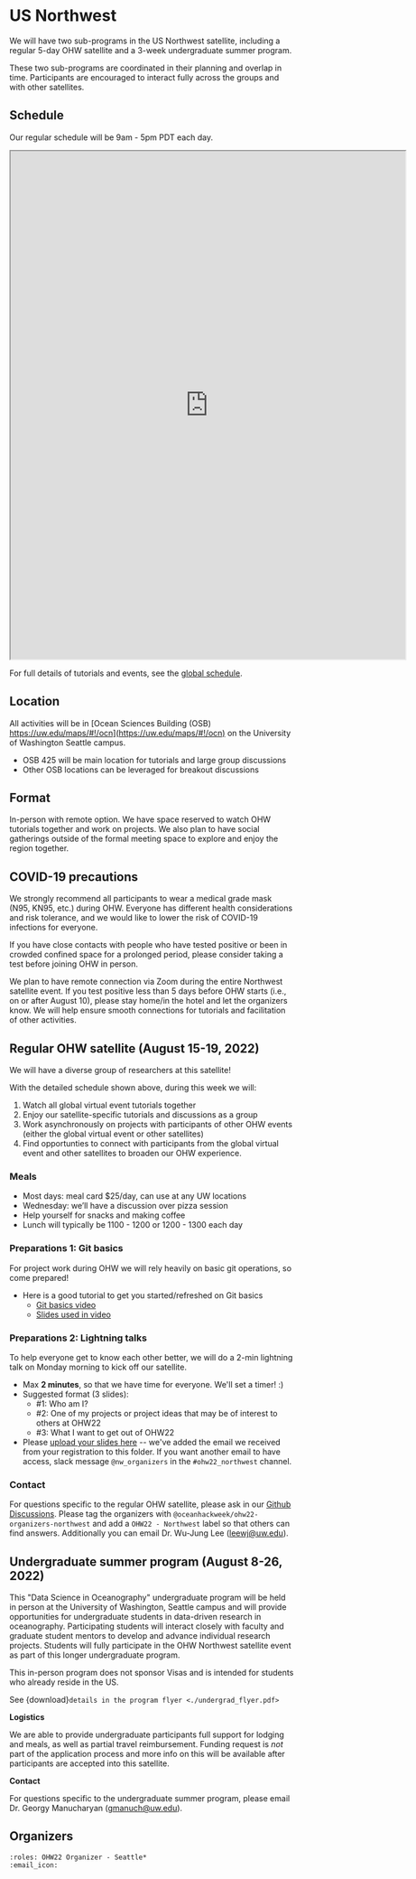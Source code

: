 # US Northwest

We will have two sub-programs in the US Northwest satellite, including a regular 5-day OHW satellite and a 3-week undergraduate summer program. 

These two sub-programs are coordinated in their planning and overlap in time. Participants are encouraged to interact fully across the groups and with other satellites.

## Schedule

Our regular schedule will be 9am - 5pm PDT each day. 

<iframe width=700 height=900 src="https://docs.google.com/spreadsheets/d/e/2PACX-1vQSK-BFmCaqDp04f6Kfc1tWNIHFDaxHclqe-2Rb4vNlt0we2bqXednUJ_Zk2sRoeqd5nxqsEvJHjYfm/pubhtml?gid=2096421604&amp;single=true&amp;widget=true&amp;headers=false"></iframe>

For full details of tutorials and events, see the [global schedule](../schedule.md).

## Location
All activities will be in [Ocean Sciences Building (OSB) https://uw.edu/maps/#!/ocn](https://uw.edu/maps/#!/ocn) on the University of Washington Seattle campus.
- OSB 425 will be main location for tutorials and large group discussions
- Other OSB locations can be leveraged for breakout discussions

## Format

In-person with remote option. We have space reserved to watch OHW tutorials together and work on projects. We also plan to have social gatherings outside of the formal meeting space to explore and enjoy the region together.

## COVID-19 precautions

We strongly recommend all participants to wear a medical grade mask (N95, KN95, etc.) during OHW. Everyone has different health considerations and risk tolerance, and we would like to lower the risk of COVID-19 infections for everyone. 

If you have close contacts with people who have tested positive or been in crowded confined space for a prolonged period, please consider taking a test before joining OHW in person.

We plan to have remote connection via Zoom during the entire Northwest satellite event. If you test positive less than 5 days before OHW starts (i.e., on or after August 10), please stay home/in the hotel and let the organizers know. We will help ensure smooth connections for tutorials and facilitation of other activities. 




## Regular OHW satellite (August 15-19, 2022)

<!-- 
We welcome participants from all career stages and encourage applications from graduate students, postdocs and early career researchers. Advanced undergrad students with background in oceanography and data science are also welcome. 
 -->

We will have a diverse group of researchers at this satellite!

With the detailed schedule shown above, during this week we will:

1. Watch all global virtual event tutorials together
2. Enjoy our satellite-specific tutorials and discussions as a group
3. Work asynchronously on projects with participants of other OHW events (either the global virtual event or other satellites)
4. Find opportunties to connect with participants from the global virtual event and other satellites to broaden our OHW experience.


### Meals
  - Most days: meal card $25/day, can use at any UW locations
  - Wednesday: we’ll have a discussion over pizza session
  - Help yourself for snacks and making coffee
  - Lunch will typically be 1100 - 1200 or 1200 - 1300 each day

<!-- 
We are able to provide lodging for a small number of participants who need to travel within the US Northwest region to the event. Funding request is _not_ part of the application process and more info on this will be available after participants are accepted into this satellite.
 -->


### Preparations 1: Git basics
For project work during OHW we will rely heavily on basic git operations, so come prepared!

- Here is a good tutorial to get you started/refreshed on Git basics
  - [Git basics video](https://www.youtube.com/watch?v=Bc5BO9gPC9w)
  - [Slides used in video](https://docs.google.com/presentation/d/17h4m6gTG8mRfWaQR3nOn6LPR3hQdCgWzH2hPzpCtyFU/edit#slide=id.p1)


### Preparations 2: Lightning talks
To help everyone get to know each other better, we will do a 2-min lightning talk on Monday morning to kick off our satellite.
- Max **2 minutes**, so that we have time for everyone. We'll set a timer! :)
- Suggested format (3 slides):
  - #1: Who am I?
  - #2: One of my projects or project ideas that may be of interest to others at OHW22
  - #3: What I want to get out of OHW22
- Please [upload your slides here](https://drive.google.com/drive/folders/1x_Z0qw7xE6BEDtlvCyDHTb-WbCFMzd9X?usp=sharing) -- we've added the email we received from your registration to this folder. If you want another email to have access, slack message `@nw_organizers` in the `#ohw22_northwest` channel.

 
### Contact

For questions specific to the regular OHW satellite, please ask in our [Github Discussions](https://github.com/orgs/oceanhackweek/discussions/categories/q-a?discussions_q=category%3AQ%26A+label%3A%22OHW22+-+Northwest%22). Please tag the organizers with `@oceanhackweek/ohw22-organizers-northwest` and add a `OHW22 - Northwest` label so that others can find answers. Additionally you can email Dr. Wu-Jung Lee (leewj@uw.edu).


## Undergraduate summer program (August 8-26, 2022)

This "Data Science in Oceanography" undergraduate program will be held in person at the University of Washington, Seattle campus and will provide opportunities for undergraduate students in data-driven research in oceanography. Participating students will interact closely with faculty and graduate student mentors to develop and advance individual research projects. Students will fully participate in the OHW Northwest satellite event as part of this longer undergraduate program.

This in-person program does not sponsor Visas and is intended for students who already reside in the US.

See {download}`details in the program flyer <./undergrad_flyer.pdf>`

**Logistics**

We are able to provide undergraduate participants full support for lodging and meals, as well as partial travel reimbursement. Funding request is _not_ part of the application process and more info on this will be available after participants are accepted into this satellite.

**Contact**

For questions specific to the undergraduate summer program, please email Dr. Georgy Manucharyan (gmanuch@uw.edu).


## Organizers

```{ohw-team}
:roles: OHW22 Organizer - Seattle*
:email_icon:
```

